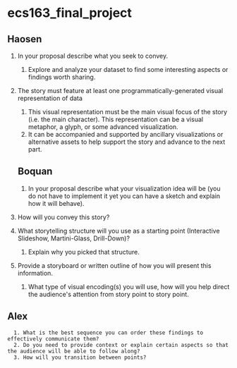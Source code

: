 # ecs163_final_project

## Haosen

1. In your proposal describe what you seek to convey.

   1. Explore and analyze your dataset to find some interesting aspects or findings worth sharing.

2. The story must feature at least one programmatically-generated visual representation of data

   1. This visual representation must be the main visual focus of the story (i.e. the main character). This representation can be a visual metaphor, a glyph, or some advanced visualization. 
   2. It can be accompanied and supported by ancillary visualizations or alternative assets to help support the story and advance to the next part.

   

   ## Boquan

   1. In your proposal describe what your visualization idea will be (you do not have to implement it yet you can have a sketch and explain how it will behave).

3.  How will you convey this story?

   1. What storytelling structure will you use as a starting point (Interactive Slideshow, Martini-Glass, Drill-Down)?

      1. Explain why you picked that structure. 

   2. Provide a storyboard or written outline of how you will present this information.

      1. What type of visual encoding(s) you will use, how will you help direct the audience's attention from story point to story point. 

      

      
   ## Alex      

      1. What is the best sequence you can order these findings to effectively communicate them?
      2. Do you need to provide context or explain certain aspects so that the audience will be able to follow along?
      3. How will you transition between points?